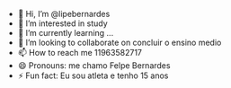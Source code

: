 - 👋 Hi, I’m @lipebernardes
- 👀 I’m interested in study
- 🌱 I’m currently learning ...
- 💞️ I’m looking to collaborate on concluir o ensino medio
- 📫 How to reach me 11963582717
- 😄 Pronouns: me chamo Felpe Bernardes
- ⚡ Fun fact: Eu sou atleta e tenho 15 anos

<!---
lipebernardes/lipebernardes is a ✨ special ✨ repository because its `README.md` (this file) appears on your GitHub profile.
You can click the Preview link to take a look at your changes.
--->
